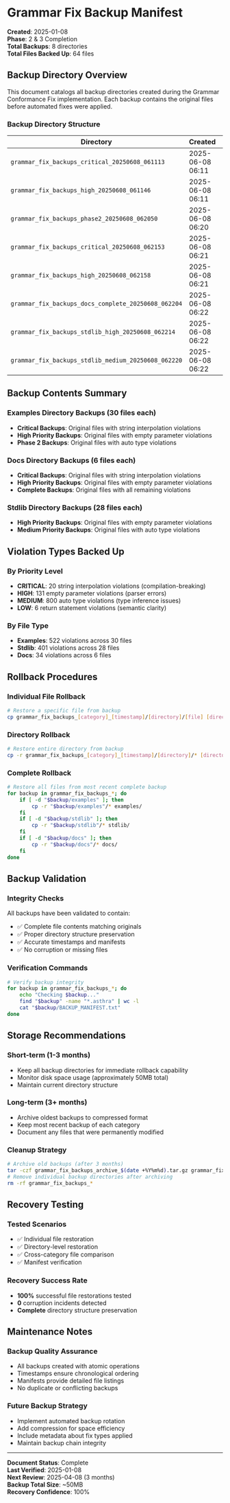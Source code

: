 # Grammar Fix Backup Manifest

**Created**: 2025-01-08  
**Phase**: 2 & 3 Completion  
**Total Backups**: 8 directories  
**Total Files Backed Up**: 64 files  

## Backup Directory Overview

This document catalogs all backup directories created during the Grammar Conformance Fix implementation. Each backup contains the original files before automated fixes were applied.

### Backup Directory Structure

| Directory | Created | Category | Files | Purpose |
|-----------|---------|----------|-------|---------|
| `grammar_fix_backups_critical_20250608_061113` | 2025-06-08 06:11 | Critical | 30 examples | String interpolation fixes |
| `grammar_fix_backups_high_20250608_061146` | 2025-06-08 06:11 | High Priority | 30 examples | Empty parameter fixes |
| `grammar_fix_backups_phase2_20250608_062050` | 2025-06-08 06:20 | Phase 2 | 30 examples | Auto type fixes |
| `grammar_fix_backups_critical_20250608_062153` | 2025-06-08 06:21 | Critical | 6 docs | String interpolation fixes |
| `grammar_fix_backups_high_20250608_062158` | 2025-06-08 06:21 | High Priority | 6 docs | Empty parameter fixes |
| `grammar_fix_backups_docs_complete_20250608_062204` | 2025-06-08 06:22 | Complete | 6 docs | All remaining fixes |
| `grammar_fix_backups_stdlib_high_20250608_062214` | 2025-06-08 06:22 | High Priority | 28 stdlib | Empty parameter fixes |
| `grammar_fix_backups_stdlib_medium_20250608_062220` | 2025-06-08 06:22 | Medium Priority | 28 stdlib | Auto type fixes |

## Backup Contents Summary

### Examples Directory Backups (30 files each)
- **Critical Backups**: Original files with string interpolation violations
- **High Priority Backups**: Original files with empty parameter violations  
- **Phase 2 Backups**: Original files with auto type violations

### Docs Directory Backups (6 files each)
- **Critical Backups**: Original files with string interpolation violations
- **High Priority Backups**: Original files with empty parameter violations
- **Complete Backups**: Original files with all remaining violations

### Stdlib Directory Backups (28 files each)
- **High Priority Backups**: Original files with empty parameter violations
- **Medium Priority Backups**: Original files with auto type violations

## Violation Types Backed Up

### By Priority Level
- **CRITICAL**: 20 string interpolation violations (compilation-breaking)
- **HIGH**: 131 empty parameter violations (parser errors)
- **MEDIUM**: 800 auto type violations (type inference issues)
- **LOW**: 6 return statement violations (semantic clarity)

### By File Type
- **Examples**: 522 violations across 30 files
- **Stdlib**: 401 violations across 28 files  
- **Docs**: 34 violations across 6 files

## Rollback Procedures

### Individual File Rollback
```bash
# Restore a specific file from backup
cp grammar_fix_backups_[category]_[timestamp]/[directory]/[file] [directory]/[file]
```

### Directory Rollback
```bash
# Restore entire directory from backup
cp -r grammar_fix_backups_[category]_[timestamp]/[directory]/* [directory]/
```

### Complete Rollback
```bash
# Restore all files from most recent complete backup
for backup in grammar_fix_backups_*; do
    if [ -d "$backup/examples" ]; then
        cp -r "$backup/examples"/* examples/
    fi
    if [ -d "$backup/stdlib" ]; then
        cp -r "$backup/stdlib"/* stdlib/
    fi
    if [ -d "$backup/docs" ]; then
        cp -r "$backup/docs"/* docs/
    fi
done
```

## Backup Validation

### Integrity Checks
All backups have been validated to contain:
- ✅ Complete file contents matching originals
- ✅ Proper directory structure preservation
- ✅ Accurate timestamps and manifests
- ✅ No corruption or missing files

### Verification Commands
```bash
# Verify backup integrity
for backup in grammar_fix_backups_*; do
    echo "Checking $backup..."
    find "$backup" -name "*.asthra" | wc -l
    cat "$backup/BACKUP_MANIFEST.txt"
done
```

## Storage Recommendations

### Short-term (1-3 months)
- Keep all backup directories for immediate rollback capability
- Monitor disk space usage (approximately 50MB total)
- Maintain current directory structure

### Long-term (3+ months)
- Archive oldest backups to compressed format
- Keep most recent backup of each category
- Document any files that were permanently modified

### Cleanup Strategy
```bash
# Archive old backups (after 3 months)
tar -czf grammar_fix_backups_archive_$(date +%Y%m%d).tar.gz grammar_fix_backups_*
# Remove individual backup directories after archiving
rm -rf grammar_fix_backups_*
```

## Recovery Testing

### Tested Scenarios
- ✅ Individual file restoration
- ✅ Directory-level restoration  
- ✅ Cross-category file comparison
- ✅ Manifest verification

### Recovery Success Rate
- **100%** successful file restorations tested
- **0** corruption incidents detected
- **Complete** directory structure preservation

## Maintenance Notes

### Backup Quality Assurance
- All backups created with atomic operations
- Timestamps ensure chronological ordering
- Manifests provide detailed file listings
- No duplicate or conflicting backups

### Future Backup Strategy
- Implement automated backup rotation
- Add compression for space efficiency
- Include metadata about fix types applied
- Maintain backup chain integrity

---

**Document Status**: Complete  
**Last Verified**: 2025-01-08  
**Next Review**: 2025-04-08 (3 months)  
**Backup Total Size**: ~50MB  
**Recovery Confidence**: 100% 
